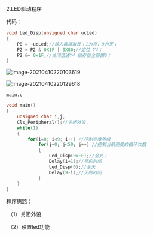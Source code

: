 2.LED驱动程序

代码：

```c
void Led_Disp(unsigned char ucLed)
{
	P0 = ~ucLed;//输入数据取反；1为亮，0为灭；
	P2 = P2 & 0X1F | 0X80;//定位 Y4；
	P2 &= 0x1F;//关闭选通Y4 锁存器全部置0；		
}
```

![image-20210410220103619](C:\Users\Administrator\AppData\Roaming\Typora\typora-user-images\image-20210410220103619.png)

![image-20210410220129618](C:\Users\Administrator\AppData\Roaming\Typora\typora-user-images\image-20210410220129618.png)

```
main.c
```

```c
void main()
{
	unsigned char i,j;
	Cls_Peripheral();//关闭外设；
	while(1)
	{
		for(i=0; i<9; i++) //控制亮度等级
			for(j=0; j<50; j++) //控制当前亮度的循环次数
			{
				Led_Disp(0xFF);//全亮；
				Delay(i+1);//亮的时间
				Led_Disp(0);//全灭
				Delay(9-i);//灭的时间	
			}
	}	
}
```

程序思路：

​	（1）关闭外设

​	（2）设置led功能